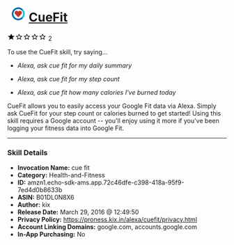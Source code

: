 # &nbsp;<img src="skill_icon" alt="CueFit icon" width="36"> [CueFit](http://alexa.amazon.com/#skills/amzn1.echo-sdk-ams.app.72c46dfe-c398-418a-95f9-7ed4d0b8633b)
![1 stars](../../images/ic_star_black_18dp_1x.png)![1 stars](../../images/ic_star_border_black_18dp_1x.png)![1 stars](../../images/ic_star_border_black_18dp_1x.png)![1 stars](../../images/ic_star_border_black_18dp_1x.png)![1 stars](../../images/ic_star_border_black_18dp_1x.png) 2

To use the CueFit skill, try saying...

* *Alexa, ask cue fit for my daily summary*

* *Alexa, ask cue fit for my step count*

* *Alexa, ask cue fit how many calories I've burned today*

CueFit allows you to easily access your Google Fit data via Alexa. Simply ask CueFit for your step count or calories burned to get started! Using this skill requires a Google account -- you'll enjoy using it more if you've been logging your fitness data into Google Fit.

***

### Skill Details

* **Invocation Name:** cue fit
* **Category:** Health-and-Fitness
* **ID:** amzn1.echo-sdk-ams.app.72c46dfe-c398-418a-95f9-7ed4d0b8633b
* **ASIN:** B01DL0N8X6
* **Author:** kix
* **Release Date:** March 29, 2016 @ 12:49:50
* **Privacy Policy:** https://proness.kix.in/alexa/cuefit/privacy.html
* **Account Linking Domains:** google.com, accounts.google.com
* **In-App Purchasing:** No
